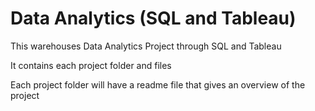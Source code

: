 # Data Analytics (SQL and Tableau)

This warehouses Data Analytics Project through SQL and Tableau

It contains each project folder and files

Each project folder will have a readme file that gives an overview of the project
